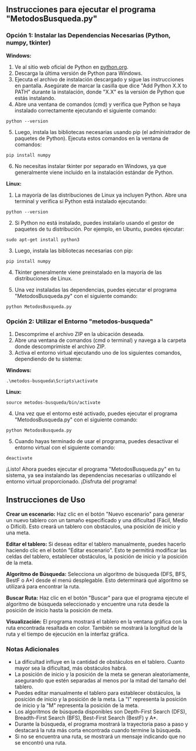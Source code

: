 ## Instrucciones para ejecutar el programa "MetodosBusqueda.py"

### Opción 1: Instalar las Dependencias Necesarias (Python, numpy, tkinter)

**Windows:**
1. Ve al sitio web oficial de Python en [python.org](https://www.python.org/).
2. Descarga la última versión de Python para Windows.
3. Ejecuta el archivo de instalación descargado y sigue las instrucciones en pantalla. Asegúrate de marcar la casilla que dice "Add Python X.X to PATH" durante la instalación, donde "X.X" es la versión de Python que estás instalando.
4. Abre una ventana de comandos (cmd) y verifica que Python se haya instalado correctamente ejecutando el siguiente comando:

`python --version`

5. Luego, instala las bibliotecas necesarias usando pip (el administrador de paquetes de Python). Ejecuta estos comandos en la ventana de comandos:

`pip install numpy`

6. No necesitas instalar tkinter por separado en Windows, ya que generalmente viene incluido en la instalación estándar de Python.

**Linux:**
1. La mayoría de las distribuciones de Linux ya incluyen Python. Abre una terminal y verifica si Python está instalado ejecutando:

`python --version`

2. Si Python no está instalado, puedes instalarlo usando el gestor de paquetes de tu distribución. Por ejemplo, en Ubuntu, puedes ejecutar:

`sudo apt-get install python3`

3. Luego, instala las bibliotecas necesarias con pip:

`pip install numpy`

4. Tkinter generalmente viene preinstalado en la mayoría de las distribuciones de Linux.

5. Una vez instaladas las dependencias, puedes ejecutar el programa "MetodosBusqueda.py" con el siguiente comando:

`python MetodosBusqueda.py`

### Opción 2: Utilizar el Entorno "metodos-busqueda"

1. Descomprime el archivo ZIP en la ubicación deseada.
2. Abre una ventana de comandos (cmd o terminal) y navega a la carpeta donde descomprimiste el archivo ZIP.
3. Activa el entorno virtual ejecutando uno de los siguientes comandos, dependiendo de tu sistema:

**Windows:**

`.\metodos-busqueda\Scripts\activate`

**Linux:**

`source metodos-busqueda/bin/activate`

4. Una vez que el entorno esté activado, puedes ejecutar el programa "MetodosBusqueda.py" con el siguiente comando:

`python MetodosBusqueda.py`

5. Cuando hayas terminado de usar el programa, puedes desactivar el entorno virtual con el siguiente comando:

`deactivate`

¡Listo! Ahora puedes ejecutar el programa "MetodosBusqueda.py" en tu sistema, ya sea instalando las dependencias necesarias o utilizando el entorno virtual proporcionado. ¡Disfruta del programa!

## Instrucciones de Uso

**Crear un escenario:** Haz clic en el botón "Nuevo escenario" para generar un nuevo tablero con un tamaño especificado y una dificultad (Fácil, Medio o Difícil). Esto creará un tablero con obstáculos, una posición de inicio y una meta.

**Editar el tablero:** Si deseas editar el tablero manualmente, puedes hacerlo haciendo clic en el botón "Editar escenario". Esto te permitirá modificar las celdas del tablero, establecer obstáculos, la posición de inicio y la posición de la meta.

**Algoritmo de Búsqueda:** Selecciona un algoritmo de búsqueda (DFS, BFS, BestF o A*) desde el menú desplegable. Esto determinará qué algoritmo se utilizará para encontrar la ruta.

**Buscar Ruta:** Haz clic en el botón "Buscar" para que el programa ejecute el algoritmo de búsqueda seleccionado y encuentre una ruta desde la posición de inicio hasta la posición de meta.

**Visualización:** El programa mostrará el tablero en la ventana gráfica con la ruta encontrada resaltada en color. También se mostrará la longitud de la ruta y el tiempo de ejecución en la interfaz gráfica.

### Notas Adicionales

- La dificultad influye en la cantidad de obstáculos en el tablero. Cuanto mayor sea la dificultad, más obstáculos habrá.
- La posición de inicio y la posición de la meta se generan aleatoriamente, asegurando que estén separadas al menos por la mitad del tamaño del tablero.
- Puedes editar manualmente el tablero para establecer obstáculos, la posición de inicio y la posición de la meta. La "I" representa la posición de inicio y la "M" representa la posición de la meta.
- Los algoritmos de búsqueda disponibles son Depth-First Search (DFS), Breadth-First Search (BFS), Best-First Search (BestF) y A*.
- Durante la búsqueda, el programa mostrará la trayectoria paso a paso y destacará la ruta más corta encontrada cuando termine la búsqueda.
- Si no se encuentra una ruta, se mostrará un mensaje indicando que no se encontró una ruta.
